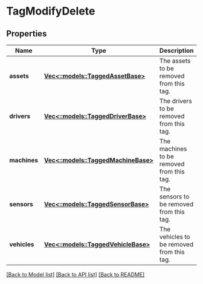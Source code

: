 # TagModifyDelete

## Properties
Name | Type | Description | Notes
------------ | ------------- | ------------- | -------------
**assets** | [**Vec<::models::TaggedAssetBase>**](TaggedAssetBase.md) | The assets to be removed from this tag. | [optional] [default to null]
**drivers** | [**Vec<::models::TaggedDriverBase>**](TaggedDriverBase.md) | The drivers to be removed from this tag. | [optional] [default to null]
**machines** | [**Vec<::models::TaggedMachineBase>**](TaggedMachineBase.md) | The machines to be removed from this tag. | [optional] [default to null]
**sensors** | [**Vec<::models::TaggedSensorBase>**](TaggedSensorBase.md) | The sensors to be removed from this tag. | [optional] [default to null]
**vehicles** | [**Vec<::models::TaggedVehicleBase>**](TaggedVehicleBase.md) | The vehicles to be removed from this tag. | [optional] [default to null]

[[Back to Model list]](../README.md#documentation-for-models) [[Back to API list]](../README.md#documentation-for-api-endpoints) [[Back to README]](../README.md)


